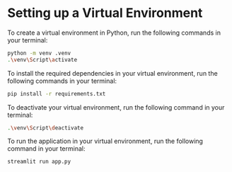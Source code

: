 # Setting up a Virtual Environment

To create a virtual environment in Python, run the following commands in your terminal:

```bash
python -m venv .venv
.\venv\Script\activate
```

To install the required dependencies in your virtual environment, run the following commands in your terminal:

```bash
pip install -r requirements.txt
```

To deactivate your virtual environment, run the following command in your terminal:

```bash
.\venv\Script\deactivate
```

To run the application in your virtual environment, run the following command in your terminal:

```bash
streamlit run app.py
```